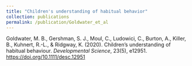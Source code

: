 ```yaml
---
title: "Children's understanding of habitual behavior"
collection: publications
permalink: /publication/Goldwater_et_al
---
```

Goldwater, M. B., Gershman, S. J., Moul, C., Ludowici, C., Burton, A., Killer, B., Kuhnert, R.-L., & Ridgway, K. (2020). Children’s understanding of habitual behaviour. *Developmental Science*, 23(5), e12951. https://doi.org/10.1111/desc.12951